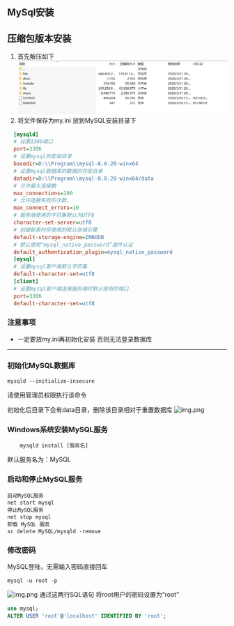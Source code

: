 ## MySql安装
## 压缩包版本安装
1. 首先解压如下
      ![](..\img\QQ截图20210925161717.png)
2. 将文件保存为my.ini 放到MySQL安装目录下

 ``` ini
   [mysqld]
   # 设置3306端口
   port=3306
   # 设置mysql的安装目录
   basedir=D:\\Program\\mysql-8.0.20-winx64
   # 设置mysql数据库的数据的存放目录
   datadir=D:\\Program\\mysql-8.0.20-winx64/data 
   # 允许最大连接数
   max_connections=200
   # 允许连接失败的次数。
   max_connect_errors=10
   # 服务端使用的字符集默认为UTF8
   character-set-server=utf8
   # 创建新表时将使用的默认存储引擎
   default-storage-engine=INNODB
   # 默认使用“mysql_native_password”插件认证
   default_authentication_plugin=mysql_native_password
   [mysql]
   # 设置mysql客户端默认字符集
   default-character-set=utf8
   [client]
   # 设置mysql客户端连接服务端时默认使用的端口
   port=3306
   default-character-set=utf8
 ```
### 注意事项
+ 一定要放my.ini再初始化安装 否则无法登录数据库
------
###  初始化MySQL数据库

``` shell
mysqld --initialize-insecure
```
 请使用管理员权限执行该命令



初始化后目录下会有data目录，删除该目录相对于重置数据库
![img.png](../../img/img.png)
### Windows系统安装MySQL服务
``` 
    mysqld install [服务名]
```
默认服务名为：MySQL
### 启动和停止MySQL服务
```shell
启动MySQL服务 
net start mysql
停止MySQL服务
net stop mysql
卸载 MySQL 服务
sc delete MySQL/mysqld -remove
```
### 修改密码
MySQL登陆，无需输入密码直接回车
```shell
mysql -u root -p
```
![img.png](../../img/img2.png)
通过这两行SQL语句 将root用户的密码设置为“root”

``` sql
use mysql;
ALTER USER 'root'@'localhost' IDENTIFIED BY 'root';
```

